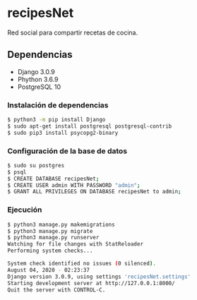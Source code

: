 # recipesNet

Red social para compartir recetas de cocina.

## Dependencias

* Django 3.0.9
* Phython 3.6.9
* PostgreSQL 10

### Instalación de dependencias

```bash
$ python3 -m pip install Django
$ sudo apt-get install postgresql postgresql-contrib 
$ sudo pip3 install psycopg2-binary
```
### Configuración de la base de datos 
```bash
$ sudo su postgres
$ psql 
$ CREATE DATABASE recipesNet;
$ CREATE USER admin WITH PASSWORD "admin";
$ GRANT ALL PRIVILEGES ON DATABASE recipesNet to admin;
```


### Ejecución

```bash
$ python3 manage.py makemigrations
$ python3 manage.py migrate
$ python3 manage.py runserver
Watching for file changes with StatReloader
Performing system checks...

System check identified no issues (0 silenced).
August 04, 2020 - 02:23:37
Django version 3.0.9, using settings 'recipesNet.settings'
Starting development server at http://127.0.0.1:8000/
Quit the server with CONTROL-C.

```
